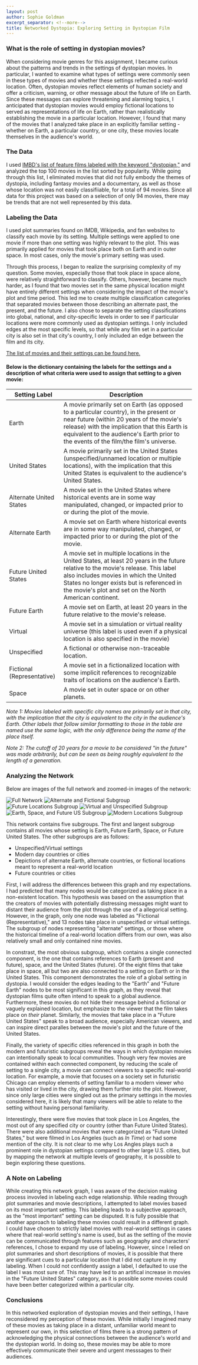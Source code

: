 ```yaml
---
layout: post
author: Sophie Goldman
excerpt_separator: <!--more-->
title: Networked Dystopia: Exploring Setting in Dystopian Film
---
```


### What is the role of setting in dystopian movies?

When considering movie genres for this assignment, I became curious about the patterns and trends in the settings of dystopian movies. In particular, I wanted to examine what types of settings were commonly seen in these types of movies and whether these settings reflected a real-world location. Often, dystopian movies reflect elements of human society and offer a criticism, warning, or other message about the future of life on Earth. Since these messages can explore threatening and alarming topics, I anticipated that dystopian movies would employ fictional locations to served as representations of life on Earth, rather than realistically establishing the movie in a particular location. However, I found that many of the movies that I analyzed take place in an explicitly familiar setting - whether on Earth, a particular country, or one city, these movies locate themselves in the audience's world.

<!--more-->

### The Data
I used [IMBD's list of feature films labeled with the keyword "dystopian,"](https://www.imdb.com/search/keyword/?keywords=dystopia&pf_rd_m=A2FGELUUNOQJNL&pf_rd_p=bdc91cb7-0144-4906-b072-b45760c8aa67&pf_rd_r=87SV6VT6763RFZYAG8HZ&pf_rd_s=right-1&pf_rd_t=15051&pf_rd_i=genre&ref_=kw_nxt&mode=detail&page=1&title_type=movie&sort=moviemeter,asc) and analyzed the top 100 movies in the list sorted by popularity. While going through this list, I eliminated movies that did not fully embody the themes of dystopia, including fantasy movies and a documentary, as well as those whose location was not easily classifiiable, for a total of 94 movies. Since all data for this project was based on a selection of only 94 movies, there may be trends that are not well represented by this data. 

### Labeling the Data
I used plot summaries found on IMDB, Wikipedia, and fan websites to classify each movie by its setting. Multiple settings were applied to one movie if more than one setting was highly relevant to the plot. This was primarily applied for movies that took place both on Earth and in outer space. In most cases, only the movie's primary setting was used.

Through this process, I began to realize the surprising complexity of my question. Some movies, especially those that took place in space alone, were relatively straightforward to classify. Others, however, became much harder, as I found that two movies set in the same physical location might have entirely different settings when considering the impact of the movie's plot and time period. This led me to create multiple classification categories that separated movies between those describing an alternate past, the present, and the future. I also chose to separate the setting classifications into global, national, and city-specific levels in order to see if particular locations were more commonly used as dystopian settings. I only included edges at the most specific levels, so that while any film set in a particular city is also set in that city's country, I only included an edge between the film and its city.

[The list of movies and their settings can be found here.](https://docs.google.com/spreadsheets/d/1aJKW8D20lYVDX--59RklBFRlqNi0tgz_dzQ4i5_sINY/edit?usp=sharing)

#### Below is the dictionary containing the labels for the settings and a description of what criteria were used to assign that setting to a given movie:

| Setting Label      | Description |
| ----------- | ----------- |
| Earth      | A movie primarily set on Earth (as opposed to a particular country), in the present or near future (within 20 years of the movie's release) with the implication that this Earth is equivalent to the audience's Earth prior to the events of the film/the film's universe.        |
| United States   | A movie primarily set in the United States (unspecified/unnamed location or multiple locations), with the implication that this United States is equivalent to the audience's United States.        |
| Alternate United States |A movie set in the United States where historical events are in some way manipulated, changed, or impacted prior to or during the plot of the movie. |
| Alternate Earth |A movie set on Earth where historical events are in some way manipulated, changed, or impacted prior to or during the plot of the movie. |
| Future United States|A movie set in multiple locations in the United States, at least 20 years in the future relative to the movie's release. This label also includes movies in which the United States no longer exists but is referenced in the movie's plot and set on the North American continent. |
| Future Earth|A movie set on Earth, at least 20 years in the future relative to the movie's release.  |
| Virtual| A movie set in a simulation or virtual reality universe (this label is used even if a physical location is also specified in the movie)|
| Unspecified|  A fictional or otherwise non-traceable location. |
| Fictional (Representative)| A movie set in a fictionalized location with some implicit references to recognizable traits of locations on the audience's Earth.|
| Space| A movie set in outer space or on other planets. |

 *Note 1: Movies labeled with specific city names are primarily set in that city, with the implication that the city is equivalent to the city in the audience's Earth. Other labels that follow similar formatting to those in the table are named use the same logic, with the only difference being the name of the place itself.*
 
 *Note 2: The cutoff of 20 years for a movie to be considered "in the future" was made arbitrarily, but can be seen as being roughly equivalent to the length of a generation.*
 
### Analyzing the Network

Below are images of the full network and zoomed-in images of the network:

![Full Network](https://github.com/sophiegoldman/images/blob/main/fullgraph.png?raw=true)
![Alternate and Fictional Subgroup](https://github.com/sophiegoldman/images/blob/main/alternate-fictional.png?raw=true)
![Future Locations Subgroup](https://github.com/sophiegoldman/images/blob/main/future-locations.png?raw=true)
![Virtual and Unspecified Subgroup](https://github.com/sophiegoldman/images/blob/main/virtual-unspecified.png?raw=true)
![Earth, Space, and Future US Subgroup](https://github.com/sophiegoldman/images/blob/main/earth-space-futureus.png?raw=true)
![Modern Locations Subgroup](https://github.com/sophiegoldman/images/blob/main/modern-locations.png?raw=true)

This network contains five subgroups. The first and largest subgroup contains all movies whose setting is Earth, Future Earth, Space, or Future United States. The other subgroups are as follows:
- Unspecified/Virtual settings
- Modern day countries or cities
- Depictions of alternate Earth, alternate countries, or fictional locations meant to represent a real-world location
- Future countries or cities

First, I will address the differences between this graph and my expectations. I had predicted that many nodes would be categorized as taking place in a non-existent location. This hypothesis was based on the assumption that the creators of movies with potentially distressing messages might want to distant their audience from the plot through the use of a allegorical setting. However, in the graph, only one node was labeled as "Fictional (Representative)," and 13 nodes take place in unspecified or virtual settings. The subgroup of nodes representing "alternate" settings, or those where the historical timeline of a real-world location differs from our own, was also relatively small and only contained nine movies.

In constrast, the most obvious subgroup, which contains a single connected component, is the one that contains references to Earth (present and future), space, and the United States (future). Of the eight films that take place in space, all but two are also connected to a setting on Earth or in the United States. This component demonstrates the role of a global setting in dystopia. I would consider the edges leading to the "Earth" and "Future Earth" nodes to be most significant in this graph, as they reveal that dystopian films quite often intend to speak to a global audience. Furthermore, these movies do not hide their message behind a fictional or vaguely explained location, but emphasize to the viewer that the film takes place on *their* planet. Similarly, the movies that take place in a "Future United States" speak to a broad audience, especially American viewers, and can inspire direct paralles between the movie's plot and the future of the United States.

Finally, the variety of specific cities referenced in this graph in both the modern and futuristic subgroups reveal the ways in which dystopian movies can intentionally speak to local communities. Though very few movies are contained within each connected component, by reducing the scale of setting to a single city, a movie can connect viewers to a specific real-world location. For example, a movie that focuses on a society set in futuristic Chicago can employ elements of setting familiar to a modern viewer who has visited or lived in the city, drawing them further into the plot. However, since only large cities were singled out as the primary settings in the movies considered here, it is likely that many viewers will be able to relate to the setting without having personal familiarity.

Interestingly, there were five movies that took place in Los Angeles, the most out of any specified city or country (other than Future United States). There were also additional movies that were categorized as "Future United States," but were filmed in Los Angeles (such as *In Time*) or had some mention of the city. It is not clear to me why Los Angles plays such a prominent role in dystopian settings compared to other large U.S. cities, but by mapping the network at multiple levels of geography, it is possible to begin exploring these questions.

### A Note on Labeling

While creating this network graph, I was aware of the decision making process invovled in labeling each edge relationship. While reading through plot summaries and movie descriptions, I attempted to label movies based on its most important setting. This labeling leads to a subjective approach, as the "most important" setting can be disputed. It is fully possible that another approach to labeling these movies could result in a different graph. I could have chosen to strictly label movies with real-world settings in cases where that real-world setting's name is used, but as the setting of the movie can be communicated through features such as geography and characters' references, I chose to expand my use of labeling. However, since I relied on plot summaries and short descriptions of movies, it is possible that there are significant cues to a particular location that I did not capture in my labeling. When I could not confidently assign a label, I defaulted to use the label I was most sure of. This may have led to an artifical increase in movies in the "Future United States" category, as it is possible some movies could have been better categorized within a particular city.

### Conclusions

In this networked exploration of dystopian movies and their settings, I have reconsidered my perception of these movies. While initially I imagined many of these movies as taking place in a distant, unfamiliar world meant to represent our own, in this selection of films there is a strong pattern of acknowledging the physical connections between the audience's world and the dystopian world. In doing so, these movies may be able to more effectively communicate their severe and urgent messsages to their audiences. 
